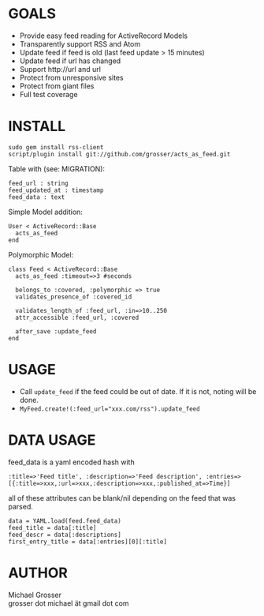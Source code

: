 GOALS
=====
 - Provide easy feed reading for ActiveRecord Models
 - Transparently support RSS and Atom
 - Update feed if feed is old (last feed update > 15 minutes)
 - Update feed if url has changed
 - Support http://url and url
 - Protect from unresponsive sites
 - Protect from giant files
 - Full test coverage


INSTALL
=======

    sudo gem install rss-client
    script/plugin install git://github.com/grosser/acts_as_feed.git

Table with (see: MIGRATION):

    feed_url : string
    feed_updated_at : timestamp
    feed_data : text

Simple Model addition:

    User < ActiveRecord::Base
      acts_as_feed
    end
    
Polymorphic Model:

    class Feed < ActiveRecord::Base
      acts_as_feed :timeout=>3 #seconds
      
      belongs_to :covered, :polymorphic => true
      validates_presence_of :covered_id
      
      validates_length_of :feed_url, :in=>10..250
      attr_accessible :feed_url, :covered
      
      after_save :update_feed
    end


USAGE
=====
 - Call `update_feed` if the feed could be out of date. If it is not, noting will be done.
 - `MyFeed.create!(:feed_url="xxx.com/rss").update_feed`


DATA USAGE
==========
feed_data is a yaml encoded hash with 

    :title=>'Feed title', :description=>'Feed description', :entries=>[{:title=>xxx,:url=>xxx,:description=>xxx,:published_at=>Time}]

all of these attributes can be blank/nil depending on the feed that was parsed.

    data = YAML.load(feed.feed_data)
    feed_title = data[:title]
    feed_descr = data[:descriptions]
    first_entry_title = data[:entries][0][:title]

 
AUTHOR
======
  Michael Grosser  
  grosser dot michael ät gmail dot com  
